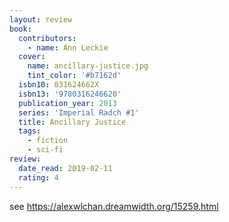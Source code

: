 ```yaml
---
layout: review
book:
  contributors:
    - name: Ann Leckie
  cover:
    name: ancillary-justice.jpg
    tint_color: '#b7162d'
  isbn10: 031624662X
  isbn13: '9780316246620'
  publication_year: 2013
  series: 'Imperial Radch #1'
  title: Ancillary Justice
  tags:
    - fiction
    - sci-fi
review:
  date_read: 2019-02-11
  rating: 4
---
```


see <https://alexwlchan.dreamwidth.org/15259.html>
